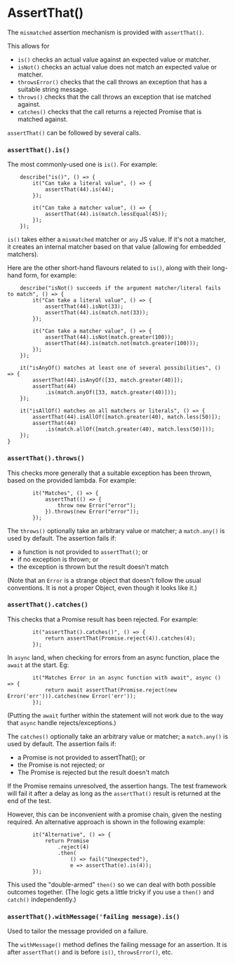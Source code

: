 # AssertThat()

The `mismatched` assertion mechanism is provided with `assertThat()`.

This allows for
  - `is()` checks an actual value against an expected value or matcher.
  - `isNot()` checks an actual value does not match an expected value or matcher.
  - `throwsError()` checks that the call throws an exception that has a suitable string message.
  - `throws()` checks that the call throws an exception that ise matched against.
  - `catches()` checks that the call returns a rejected Promise that is matched against.

`assertThat()` can be followed by several calls. 

### `assertThat().is()`

The most commonly-used one is `is()`. For example:

```
    describe("is()", () => {
        it("Can take a literal value", () => {
            assertThat(44).is(44);
        });

        it("Can take a matcher value", () => {
            assertThat(44).is(match.lessEqual(45));
        });
    });
```

`is()` takes either a `mismatched` matcher or `any` JS value. 
If it's not a matcher, it creates an internal matcher based on that value (allowing for embedded matchers).

Here are the other short-hand flavours related to `is()`, along with their long-hand form, for example:

```
    describe("isNot() succeeds if the argument matcher/literal fails to match", () => {
        it("Can take a literal value", () => {
            assertThat(44).isNot(33);
            assertThat(44).is(match.not(33));
        });

        it("Can take a matcher value", () => {
            assertThat(44).isNot(match.greater(100));
            assertThat(44).is(match.not(match.greater(100)));
        });
    });

    it("isAnyOf() matches at least one of several possibilities", () => {
        assertThat(44).isAnyOf([33, match.greater(40)]);
        assertThat(44)
            .is(match.anyOf([33, match.greater(40)]));
    });

    it("isAllOf() matches on all matchers or literals", () => {
        assertThat(44).isAllOf([match.greater(40), match.less(50)]);
        assertThat(44)
            .is(match.allOf([match.greater(40), match.less(50)]));
    });
}
```

### `assertThat().throws()`

This checks more generally that a suitable exception has been thrown, based on the provided lambda. For example:

```
        it("Matches", () => {
            assertThat(() => {
                throw new Error("error");
            }).throws(new Error("error"));
        });
```

The `throws()` optionally take an arbitrary value or matcher; a `match.any()` is used by default.
The assertion fails if:

  - a function is not provided to `assertThat()`; or 
  - if no exception is thrown; or
  - the exception is thrown but the result doesn't match

(Note that an `Error` is a strange object that doesn't follow the usual conventions.
It is not a proper Object, even though it looks like it.)

### `assertThat().catches()`

This checks that a Promise result has been rejected. For example:

```
        it("assertThat().catches()", () => {
            return assertThat(Promise.reject(4)).catches(4);
        });
```

In `async` land, when checking for errors from an async function, place the `await` at the start. Eg:

```
        it("Matches Error in an async function with await", async () => {
            return await assertThat(Promise.reject(new Error('err'))).catches(new Error('err'));
        });
```

(Putting the `await` further within the statement will not work due to the way that `async` handle rejects/exceptions.)

The `catches()` optionally take an arbitrary value or matcher; a `match.any()` is used by default.
The assertion fails if:

  - a Promise is not provided to assertThat(); or
  - the Promise is not rejected; or
  - The Promise is rejected but the result doesn't match
  
If the Promise remains unresolved, the assertion hangs. 
The test framework will fail it after a delay as long as the `assertThat()` result is returned at the end of the test.

However, this can be inconvenient with a promise chain, given the nesting required. 
An alternative approach is shown in the following example:

```
        it("Alternative", () => {
            return Promise
                .reject(4)
                .then(
                    () => fail("Unexpected"),
                    e => assertThat(e).is(4));
        });
 ```

This used the "double-armed" `then()` so we can deal with both possible outcomes together. 
(The logic gets a little tricky if you use a `then()` and `catch()` independently.)

### `assertThat().withMessage('failing message).is()`

Used to tailor the message provided on a failure.

The `withMessage()` method defines the failing message for an assertion.
It is after `assertThat()` and is before `is()`, `throwsError()`, etc.